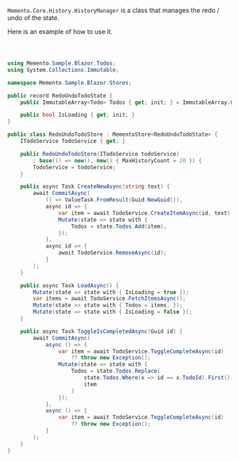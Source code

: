 

```Memento.Core.History.HistoryManager``` is a class that manages the redo / undo of the state.

Here is  an example of how to use it.

```cs



```



```cs

using Memento.Sample.Blazor.Todos;
using System.Collections.Immutable;

namespace Memento.Sample.Blazor.Stores;

public record RedoUndoTodoState {
    public ImmutableArray<Todo> Todos { get; init; } = ImmutableArray.Create<Todo>();

    public bool IsLoading { get; init; }
}

public class RedoUndoTodoStore : MementoStore<RedoUndoTodoState> {
    ITodoService TodoService { get; }

    public RedoUndoTodoStore(ITodoService todoService)
        : base(() => new(), new() { MaxHistoryCount = 20 }) {
        TodoService = todoService;
    }

    public async Task CreateNewAsync(string text) {
        await CommitAsync(
            () => ValueTask.FromResult(Guid.NewGuid()),
            async id => {
                var item = await TodoService.CreateItemAsync(id, text);
                Mutate(state => state with {
                    Todos = state.Todos.Add(item),
                });
            },
            async id => {
                await TodoService.RemoveAsync(id);
            }
        );
    }

    public async Task LoadAsync() {
        Mutate(state => state with { IsLoading = true });
        var items = await TodoService.FetchItemsAsync();
        Mutate(state => state with { Todos = items, });
        Mutate(state => state with { IsLoading = false });
    }

    public async Task ToggleIsCompletedAsync(Guid id) {
        await CommitAsync(
            async () => {
                var item = await TodoService.ToggleCompleteAsync(id)
                    ?? throw new Exception();
                Mutate(state => state with {
                    Todos = state.Todos.Replace(
                        state.Todos.Where(x => id == x.TodoId).First(),
                        item
                    )
                });
            },
            async () => {
                var item = await TodoService.ToggleCompleteAsync(id)
                    ?? throw new Exception();
            }
        );
    }
}

```
